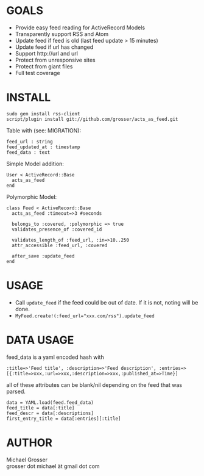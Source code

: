 GOALS
=====
 - Provide easy feed reading for ActiveRecord Models
 - Transparently support RSS and Atom
 - Update feed if feed is old (last feed update > 15 minutes)
 - Update feed if url has changed
 - Support http://url and url
 - Protect from unresponsive sites
 - Protect from giant files
 - Full test coverage


INSTALL
=======

    sudo gem install rss-client
    script/plugin install git://github.com/grosser/acts_as_feed.git

Table with (see: MIGRATION):

    feed_url : string
    feed_updated_at : timestamp
    feed_data : text

Simple Model addition:

    User < ActiveRecord::Base
      acts_as_feed
    end
    
Polymorphic Model:

    class Feed < ActiveRecord::Base
      acts_as_feed :timeout=>3 #seconds
      
      belongs_to :covered, :polymorphic => true
      validates_presence_of :covered_id
      
      validates_length_of :feed_url, :in=>10..250
      attr_accessible :feed_url, :covered
      
      after_save :update_feed
    end


USAGE
=====
 - Call `update_feed` if the feed could be out of date. If it is not, noting will be done.
 - `MyFeed.create!(:feed_url="xxx.com/rss").update_feed`


DATA USAGE
==========
feed_data is a yaml encoded hash with 

    :title=>'Feed title', :description=>'Feed description', :entries=>[{:title=>xxx,:url=>xxx,:description=>xxx,:published_at=>Time}]

all of these attributes can be blank/nil depending on the feed that was parsed.

    data = YAML.load(feed.feed_data)
    feed_title = data[:title]
    feed_descr = data[:descriptions]
    first_entry_title = data[:entries][:title]

 
AUTHOR
======
  Michael Grosser  
  grosser dot michael ät gmail dot com  